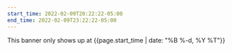 ```yaml
---
start_time: 2022-02-09T20:22:22-05:00
end_time: 2022-02-09T23:22:22-05:00
---
```


This banner only shows up at {{page.start_time | date: "%B %-d, %Y %T"}}
